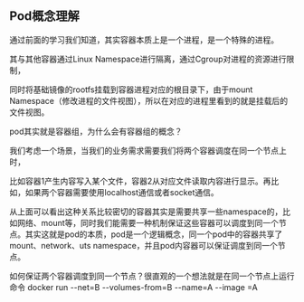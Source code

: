 ## Pod概念理解

通过前面的学习我们知道，其实容器本质上是一个进程，是一个特殊的进程。

其与其他容器通过Linux Namespace进行隔离，通过Cgroup对进程的资源进行限制，

同时将基础镜像的rootfs挂载到容器进程对应的根目录下，由于mount Namespace（修改进程的文件视图），所以在对应的进程里看到的就是挂载后的文件视图。




pod其实就是容器组，为什么会有容器组的概念？

我们考虑一个场景，当我们的业务需求需要我们将两个容器调度在同一个节点上时，

比如容器1产生内容写入某个文件，容器2从对应文件读取内容进行显示。再比如，如果两个容器需要使用localhost通信或者socket通信。

从上面可以看出这种关系比较密切的容器其实是需要共享一些namespace的，比如网络、mount等，同时我们能需要一种机制保证这些容器可以调度到同一个节点。其实这就是pod的本质，pod是一个逻辑概念，同一个pod中的容器共享了mount、network、uts namespace，并且pod内容器可以保证调度到同一个节点。


如何保证两个容器调度到同一个节点？很直观的一个想法就是在同一个节点上运行命令
docker run --net=B --volumes-from=B --name=A --image =A
